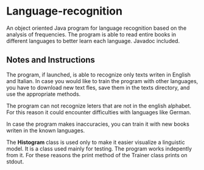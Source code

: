 # Language-recognition
An object oriented Java program for language recognition based on the analysis of frequencies. The program is able to read entire books in different languages to better learn each language. Javadoc included.
## Notes and Instructions
The program, if launched, is able to recognize only texts writen in English and Italian.
In case you would like to train the program with other languages, you have to download new text fles, save
them in the texts directory, and use the appropriate methods.

The program can not recognize leters that are not in the english alphabet. For this reason it could
encounter difficulties with languages like German.

In case the program makes inaccuracies, you can train it with new books writen in the known languages.

The <b> Histogram </b> class is used only to make it easier visualize a linguistic model. It is a class used mainly for
testing. The program works indepently from it. For these reasons the print method of the Trainer class prints on stdout.
